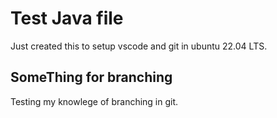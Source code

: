 # Test Java file

Just created this to setup vscode and git in ubuntu 22.04 LTS.

## SomeThing for branching

Testing my knowlege of branching in git.